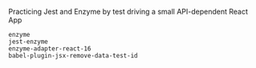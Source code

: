 Practicing Jest and Enzyme by test driving a small API-dependent React App

```
enzyme
jest-enzyme
enzyme-adapter-react-16
babel-plugin-jsx-remove-data-test-id
```